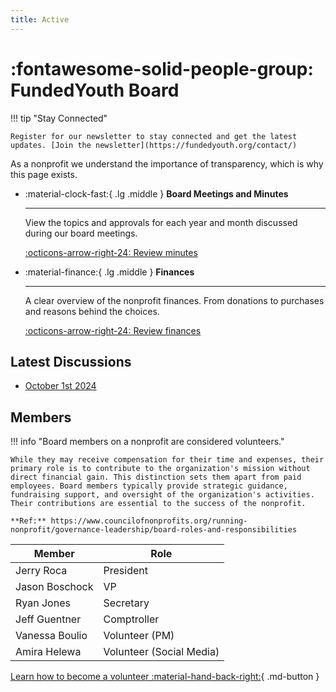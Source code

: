 ```yaml
---
title: Active
---
```


# :fontawesome-solid-people-group: FundedYouth Board

!!! tip "Stay Connected"

    Register for our newsletter to stay connected and get the latest updates. [Join the newsletter](https://fundedyouth.org/contact/)



As a nonprofit we understand the importance of transparency, which is why this page exists.

<div class="grid cards" markdown>

-   :material-clock-fast:{ .lg .middle } __Board Meetings and Minutes__

    ---

    View the topics and approvals for each year and month discussed during our board meetings.

    [:octicons-arrow-right-24: Review minutes](./Meetings_and_Minutes/)


-   :material-finance:{ .lg .middle } __Finances__

    ---

    A clear overview of the nonprofit finances. From donations to purchases and reasons behind the choices.

    [:octicons-arrow-right-24: Review finances](#)

</div>

## Latest Discussions

- [October 1st 2024](./Meetings_and_Minutes/2024.md)

## Members

!!! info "Board members on a nonprofit are considered volunteers."

    While they may receive compensation for their time and expenses, their primary role is to contribute to the organization's mission without direct financial gain. This distinction sets them apart from paid employees. Board members typically provide strategic guidance, fundraising support, and oversight of the organization's activities. Their contributions are essential to the success of the nonprofit.

    **Ref:** https://www.councilofnonprofits.org/running-nonprofit/governance-leadership/board-roles-and-responsibilities


| Member            | Role                              |
|---                |---                                |
| Jerry Roca        | President                         |
| Jason Boschock    | VP                                |
| Ryan Jones        | Secretary                         |
| Jeff Guentner     | Comptroller                       |
| Vanessa Boulio    | Volunteer (PM)                    |
| Amira Helewa      | Volunteer (Social Media)          |


[Learn how to become a volunteer :material-hand-back-right:](https://fundedyouth.org/legal/volunteer/){ .md-button }